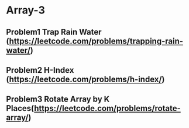 # Array-3

## Problem1 Trap Rain Water (https://leetcode.com/problems/trapping-rain-water/)


## Problem2 H-Index (https://leetcode.com/problems/h-index/)


## Problem3  Rotate Array by K Places(https://leetcode.com/problems/rotate-array/)


